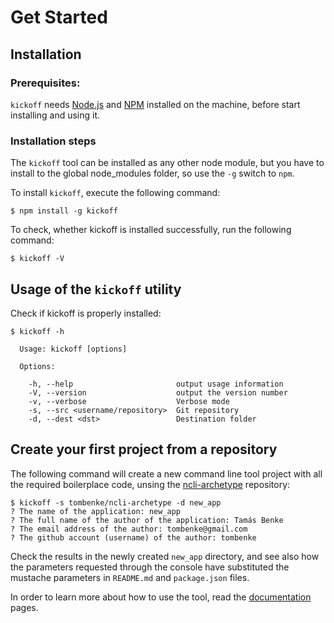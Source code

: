 # Get Started

## Installation

### Prerequisites:

`kickoff` needs [Node.js](http://nodejs.org/) and [NPM](https://npmjs.org/) installed on the machine, before start installing and using it.

### Installation steps

The `kickoff` tool can be installed as any other node module, but you have to install to the global node_modules folder, so use the `-g` switch to `npm`.

To install `kickoff`, execute the following command:

    $ npm install -g kickoff

To check, whether kickoff is installed successfully, run the following command:

    $ kickoff -V


## Usage of the `kickoff` utility

Check if kickoff is properly installed:

    $ kickoff -h

      Usage: kickoff [options]

      Options:

        -h, --help                       output usage information
        -V, --version                    output the version number
        -v, --verbose                    Verbose mode
        -s, --src <username/repository>  Git repository
        -d, --dest <dst>                 Destination folder


## Create your first project from a repository

The following command will create a new command line tool project with all the required boilerplace code, unsing the [ncli-archetype](https://github.com/tombenke/ncli-archetype) repository:

    $ kickoff -s tombenke/ncli-archetype -d new_app
    ? The name of the application: new_app
    ? The full name of the author of the application: Tamás Benke
    ? The email address of the author: tombenke@gmail.com
    ? The github account (username) of the author: tombenke

Check the results in the newly created `new_app` directory, and see also how the parameters requested through the console have substituted the mustache parameters in `README.md` and `package.json` files.

In order to learn more about how to use the tool,
read the [documentation](documentation.html) pages.
